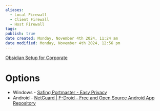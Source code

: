 ```yaml
---
aliases:
  - Local Firewall
  - Client Firewall
  - Host Firewall
tags: 
publish: true
date created: Monday, November 4th 2024, 11:24 am
date modified: Monday, November 4th 2024, 12:56 pm
---
```


[Obsidian Setup for Corporate](../../📁%2009%20-%20My%20Obsidian%20Stack/Obsidian%20Setup%20for%20Corporate/Obsidian%20Setup%20for%20Corporate.md)

# Options

- Windows - [Safing Portmaster - Easy Privacy](https://safing.io/)
- Android - [NetGuard | F-Droid - Free and Open Source Android App Repository](https://f-droid.org/en/packages/eu.faircode.netguard/?ref=ohm.one)